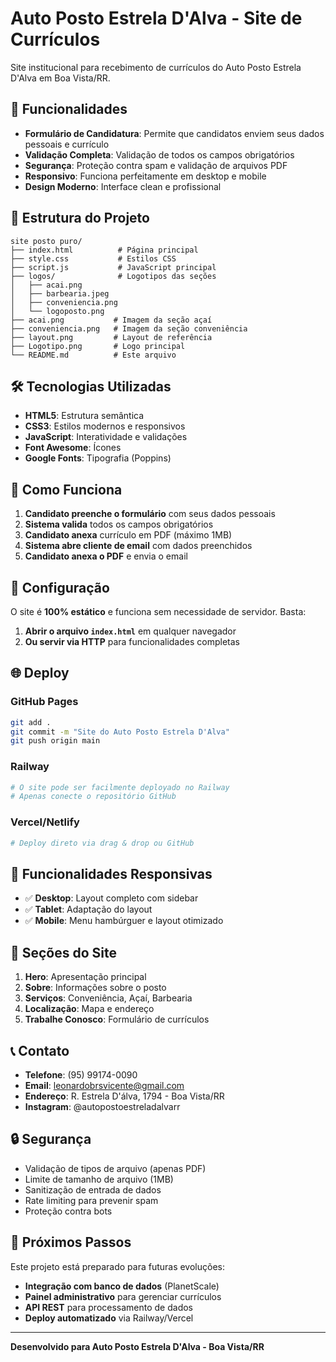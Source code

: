 # Auto Posto Estrela D'Alva - Site de Currículos

Site institucional para recebimento de currículos do Auto Posto Estrela D'Alva em Boa Vista/RR.

## 🚀 Funcionalidades

- **Formulário de Candidatura**: Permite que candidatos enviem seus dados pessoais e currículo
- **Validação Completa**: Validação de todos os campos obrigatórios
- **Segurança**: Proteção contra spam e validação de arquivos PDF
- **Responsivo**: Funciona perfeitamente em desktop e mobile
- **Design Moderno**: Interface clean e profissional

## 📁 Estrutura do Projeto

```
site posto puro/
├── index.html          # Página principal
├── style.css           # Estilos CSS
├── script.js           # JavaScript principal
├── logos/              # Logotipos das seções
│   ├── acai.png
│   ├── barbearia.jpeg
│   ├── conveniencia.png
│   └── logoposto.png
├── acai.png           # Imagem da seção açaí
├── conveniencia.png   # Imagem da seção conveniência
├── layout.png         # Layout de referência
├── Logotipo.png       # Logo principal
└── README.md          # Este arquivo
```

## 🛠️ Tecnologias Utilizadas

- **HTML5**: Estrutura semântica
- **CSS3**: Estilos modernos e responsivos
- **JavaScript**: Interatividade e validações
- **Font Awesome**: Ícones
- **Google Fonts**: Tipografia (Poppins)

## 📧 Como Funciona

1. **Candidato preenche o formulário** com seus dados pessoais
2. **Sistema valida** todos os campos obrigatórios
3. **Candidato anexa** currículo em PDF (máximo 1MB)
4. **Sistema abre cliente de email** com dados preenchidos
5. **Candidato anexa o PDF** e envia o email

## 🔧 Configuração

O site é **100% estático** e funciona sem necessidade de servidor. Basta:

1. **Abrir o arquivo `index.html`** em qualquer navegador
2. **Ou servir via HTTP** para funcionalidades completas

## 🌐 Deploy

### GitHub Pages
```bash
git add .
git commit -m "Site do Auto Posto Estrela D'Alva"
git push origin main
```

### Railway
```bash
# O site pode ser facilmente deployado no Railway
# Apenas conecte o repositório GitHub
```

### Vercel/Netlify
```bash
# Deploy direto via drag & drop ou GitHub
```

## 📱 Funcionalidades Responsivas

- ✅ **Desktop**: Layout completo com sidebar
- ✅ **Tablet**: Adaptação do layout
- ✅ **Mobile**: Menu hambúrguer e layout otimizado

## 🎨 Seções do Site

1. **Hero**: Apresentação principal
2. **Sobre**: Informações sobre o posto
3. **Serviços**: Conveniência, Açaí, Barbearia
4. **Localização**: Mapa e endereço
5. **Trabalhe Conosco**: Formulário de currículos

## 📞 Contato

- **Telefone**: (95) 99174-0090
- **Email**: leonardobrsvicente@gmail.com
- **Endereço**: R. Estrela D'álva, 1794 - Boa Vista/RR
- **Instagram**: @autopostoestreladalvarr

## 🔒 Segurança

- Validação de tipos de arquivo (apenas PDF)
- Limite de tamanho de arquivo (1MB)
- Sanitização de entrada de dados
- Rate limiting para prevenir spam
- Proteção contra bots

## 🚀 Próximos Passos

Este projeto está preparado para futuras evoluções:

- **Integração com banco de dados** (PlanetScale)
- **Painel administrativo** para gerenciar currículos
- **API REST** para processamento de dados
- **Deploy automatizado** via Railway/Vercel

---

**Desenvolvido para Auto Posto Estrela D'Alva - Boa Vista/RR** 